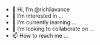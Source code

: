 - 👋 Hi, I’m @richiiavance
- 👀 I’m interested in ...
- 🌱 I’m currently learning ...
- 💞️ I’m looking to collaborate on ...
- 📫 How to reach me ...

<!---
richiiavance/richiiavance is a ✨ special ✨ repository because its `README.md` (this file) appears on your GitHub profile.
You can click the Preview link to take a look at your changes.
--->
